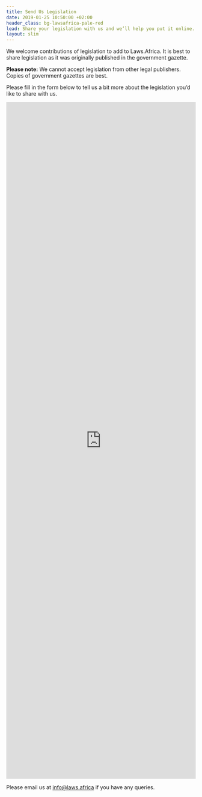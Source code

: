 ```yaml
---
title: Send Us Legislation
date: 2019-01-25 10:50:00 +02:00
header_class: bg-lawsafrica-pale-red
lead: Share your legislation with us and we’ll help you put it online.
layout: slim
---
```


We welcome contributions of legislation to add to Laws.Africa. It is best to share legislation as it was originally published in the government gazette.

**Please note:** We cannot accept legislation from other legal publishers. Copies of government gazettes are best.

Please fill in the form below to tell us a bit more about the legislation you’d like to share with us.

<iframe src="https://docs.google.com/forms/d/e/1FAIpQLSckDUFGcxLiznuDhMv2SawbIpz8SvHOj8P1HufGb_Vp-1ehJQ/viewform" width="100%" height="1800px" style="border: 0px"></iframe>

Please email us at [info@laws.africa](mailto:info@laws.africa) if you have any queries.